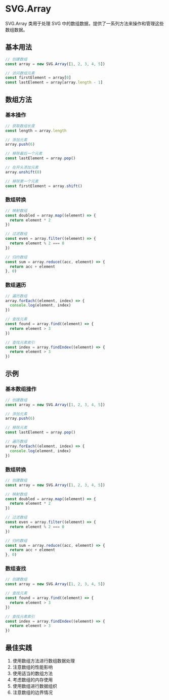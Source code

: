 # SVG.Array

SVG.Array 类用于处理 SVG 中的数组数据，提供了一系列方法来操作和管理这些数组数据。

## 基本用法

```ts
// 创建数组
const array = new SVG.Array([1, 2, 3, 4, 5])

// 访问数组元素
const firstElement = array[0]
const lastElement = array[array.length - 1]
```

## 数组方法

### 基本操作

```ts
// 获取数组长度
const length = array.length

// 添加元素
array.push(6)

// 移除最后一个元素
const lastElement = array.pop()

// 在开头添加元素
array.unshift(0)

// 移除第一个元素
const firstElement = array.shift()
```

### 数组转换

```ts
// 映射数组
const doubled = array.map((element) => {
  return element * 2
})

// 过滤数组
const even = array.filter((element) => {
  return element % 2 === 0
})

// 归约数组
const sum = array.reduce((acc, element) => {
  return acc + element
}, 0)
```

### 数组遍历

```ts
// 遍历数组
array.forEach((element, index) => {
  console.log(element, index)
})

// 查找元素
const found = array.find((element) => {
  return element > 3
})

// 查找元素索引
const index = array.findIndex((element) => {
  return element > 3
})
```

## 示例

### 基本数组操作

```ts
// 创建数组
const array = new SVG.Array([1, 2, 3, 4, 5])

// 添加元素
array.push(6)

// 移除元素
const lastElement = array.pop()

// 遍历数组
array.forEach((element, index) => {
  console.log(element, index)
})
```

### 数组转换

```ts
// 创建数组
const array = new SVG.Array([1, 2, 3, 4, 5])

// 映射数组
const doubled = array.map((element) => {
  return element * 2
})

// 过滤数组
const even = array.filter((element) => {
  return element % 2 === 0
})

// 归约数组
const sum = array.reduce((acc, element) => {
  return acc + element
}, 0)
```

### 数组查找

```ts
// 创建数组
const array = new SVG.Array([1, 2, 3, 4, 5])

// 查找元素
const found = array.find((element) => {
  return element > 3
})

// 查找元素索引
const index = array.findIndex((element) => {
  return element > 3
})
```

## 最佳实践

1. 使用数组方法进行数组数据处理
2. 注意数组的性能影响
3. 使用适当的数组方法
4. 考虑数组的内存使用
5. 使用数组进行数据组织
6. 注意数组的边界情况
